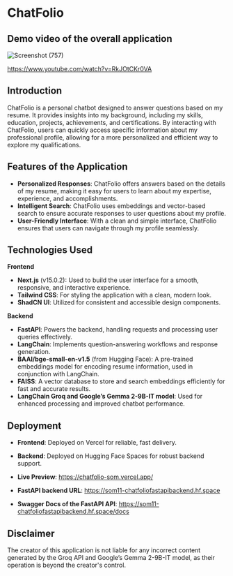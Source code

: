 # ChatFolio

## Demo video of the overall application

![Screenshot (757)](https://github.com/user-attachments/assets/0a0a1c82-726a-46c7-92e7-ce464b4ab743)

https://www.youtube.com/watch?v=RkJOtCKr0VA

## Introduction

ChatFolio is a personal chatbot designed to answer questions based on my resume. It provides insights into my background, including my skills, education, projects, achievements, and certifications. By interacting with ChatFolio, users can quickly access specific information about my professional profile, allowing for a more personalized and efficient way to explore my qualifications.

## Features of the Application

- **Personalized Responses**: ChatFolio offers answers based on the details of my resume, making it easy for users to learn about my expertise, experience, and accomplishments.
- **Intelligent Search**: ChatFolio uses embeddings and vector-based search to ensure accurate responses to user questions about my profile.
- **User-Friendly Interface**: With a clean and simple interface, ChatFolio ensures that users can navigate through my profile seamlessly.

## Technologies Used

**Frontend**

- **Next.js** (v15.0.2): Used to build the user interface for a smooth, responsive, and interactive experience.
- **Tailwind CSS**: For styling the application with a clean, modern look.
- **ShadCN UI**: Utilized for consistent and accessible design components.

**Backend**

- **FastAPI**: Powers the backend, handling requests and processing user queries effectively.
- **LangChain**: Implements question-answering workflows and response generation.
- **BAAI/bge-small-en-v1.5** (from Hugging Face): A pre-trained embeddings model for encoding resume information, used in conjunction with LangChain.
- **FAISS**: A vector database to store and search embeddings efficiently for fast and accurate results.
- **LangChain Groq and Google’s Gemma 2-9B-IT model**: Used for enhanced processing and improved chatbot performance.

## Deployment

- **Frontend**: Deployed on Vercel for reliable, fast delivery.
- **Backend**: Deployed on Hugging Face Spaces for robust backend support.

- **Live Preview**: https://chatfolio-som.vercel.app/
- **FastAPI backend URL**: https://som11-chatfoliofastapibackend.hf.space
- **Swagger Docs of the FastAPI API**: https://som11-chatfoliofastapibackend.hf.space/docs

## Disclaimer

The creator of this application is not liable for any incorrect content generated by the Groq API and Google’s Gemma 2-9B-IT model, as their operation is beyond the creator's control.
